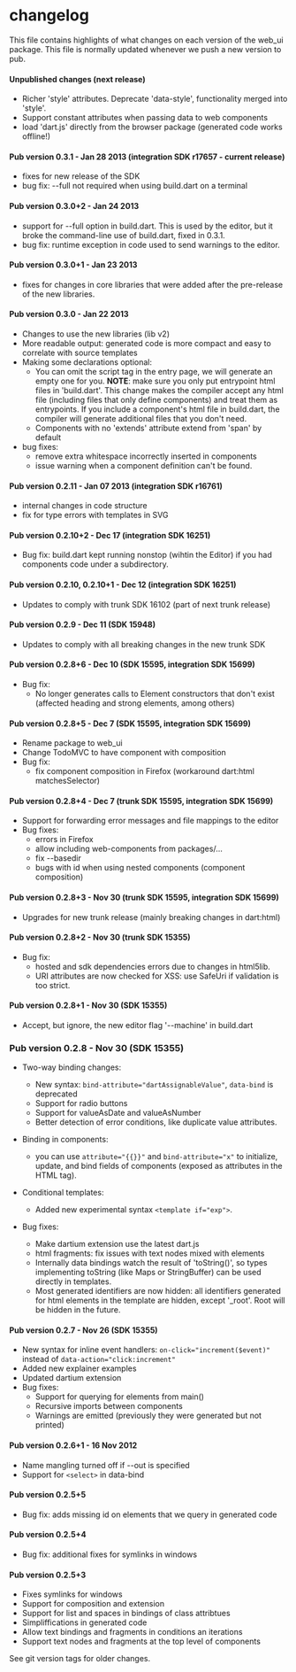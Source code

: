 # changelog

This file contains highlights of what changes on each version of the web_ui
package. This file is normally updated whenever we push a new version to pub.

#### Unpublished changes (next release)
  * Richer 'style' attributes. Deprecate 'data-style', functionality merged into 'style'.
  * Support constant attributes when passing data to web components
  * load 'dart.js' directly from the browser package (generated code works offline!)

#### Pub version 0.3.1 - Jan 28 2013 (integration SDK r17657 - current release)
  * fixes for new release of the SDK
  * bug fix: --full not required when using build.dart on a terminal

#### Pub version 0.3.0+2 - Jan 24 2013
  * support for --full option in build.dart. This is used by the editor, but it broke
    the command-line use of build.dart, fixed in 0.3.1.
  * bug fix: runtime exception in code used to send warnings to the editor.

#### Pub version 0.3.0+1 - Jan 23 2013
  * fixes for changes in core libraries that were added after the pre-release of the new libraries.

#### Pub version 0.3.0 - Jan 22 2013
  * Changes to use the new libraries (lib v2)
  * More readable output: generated code is more compact and easy to correlate
    with source templates
  * Making some declarations optional:
      * You can omit the script tag in the entry page, we will generate
        an empty one for you.
        **NOTE**: make sure you only put entrypoint html files in 'build.dart'.
        This change makes the compiler accept any html file (including files
        that only define components) and treat them as entrypoints.
        If you include a component's html file in build.dart, the compiler will
        generate additional files that you don't need.
      * Components with no 'extends' attribute extend from 'span' by default
  * bug fixes:
       * remove extra whitespace incorrectly inserted in components
       * issue warning when a component definition can't be found.

#### Pub version 0.2.11 - Jan 07 2013 (integration SDK r16761)
  * internal changes in code structure
  * fix for type errors with templates in SVG

#### Pub version 0.2.10+2 - Dec 17 (integration SDK 16251)
  * Bug fix: build.dart kept running nonstop (wihtin the Editor) if you had components code under a subdirectory.

#### Pub version 0.2.10, 0.2.10+1 - Dec 12 (integration SDK 16251)
  * Updates to comply with trunk SDK 16102 (part of next trunk release)

#### Pub version 0.2.9 - Dec 11 (SDK 15948)
  * Updates to comply with all breaking changes in the new trunk SDK

#### Pub version 0.2.8+6 - Dec 10 (SDK 15595, integration SDK 15699)

  * Bug fix:
    * No longer generates calls to Element constructors that don't exist
      (affected heading and strong elements, among others)

#### Pub version 0.2.8+5 - Dec 7 (SDK 15595, integration SDK 15699)

  * Rename package to web_ui
  * Change TodoMVC to have component with composition
  * Bug fix:
    * fix component composition in Firefox (workaround dart:html matchesSelector)

#### Pub version 0.2.8+4 - Dec 7 (trunk SDK 15595, integration SDK 15699)

  * Support for forwarding error messages and file mappings to the editor
  * Bug fixes:
    * errors in Firefox
    * allow including web-components from packages/...
    * fix --basedir
    * bugs with id when using nested components (component composition)

#### Pub version 0.2.8+3 - Nov 30 (trunk SDK 15595, integration SDK 15699)

  * Upgrades for new trunk release (mainly breaking changes in dart:html)

#### Pub version 0.2.8+2 - Nov 30 (trunk SDK 15355)

  * Bug fix:
    * hosted and sdk dependencies errors due to changes in html5lib.
    * URI attributes are now checked for XSS: use SafeUri if validation is too
      strict.

#### Pub version 0.2.8+1 - Nov 30 (SDK 15355)

  * Accept, but ignore, the new editor flag '--machine' in build.dart 

### Pub version 0.2.8 - Nov 30 (SDK 15355)

  * Two-way binding changes:
    * New syntax: `bind-attribute="dartAssignableValue"`, `data-bind` is
      deprecated
    * Support for radio buttons
    * Support for valueAsDate and valueAsNumber
    * Better detection of error conditions, like duplicate value attributes.

  * Binding in components:
    * you can use `attribute="{{}}"` and `bind-attribute="x"` to initialize,
      update, and bind fields of components (exposed as attributes in the HTML
      tag).

  * Conditional templates:
    * Added new experimental syntax `<template if="exp">`.

  * Bug fixes:
    * Make dartium extension use the latest dart.js
    * html fragments: fix issues with text nodes mixed with elements
    * Internally data bindings watch the result of 'toString()', so types
      implementing toString (like Maps or StringBuffer) can be used directly in
      templates.
    * Most generated identifiers are now hidden: all identifiers generated for
      html elements in the template are hidden, except '_root'. Root will be
      hidden in the future.

#### Pub version 0.2.7 - Nov 26 (SDK 15355)

  * New syntax for inline event handlers: `on-click="increment($event)"` instead
    of `data-action="click:increment"`
  * Added new explainer examples
  * Updated dartium extension
  * Bug fixes:
      * Support for querying for elements from main()
      * Recursive imports between components
      * Warnings are emitted (previously they were generated but not printed)
  
#### Pub version 0.2.6+1 - 16 Nov 2012

  * Name mangling turned off if --out is specified
  * Support for `<select>` in data-bind

#### Pub version 0.2.5+5

  * Bug fix: adds missing id on elements that we query in generated code

#### Pub version 0.2.5+4

  * Bug fix: additional fixes for symlinks in windows

#### Pub version 0.2.5+3

  * Fixes symlinks for windows
  * Support for composition and extension
  * Support for list and spaces in bindings of class attribtues
  * Simpliffications in generated code
  * Allow text bindings and fragments in conditions an iterations
  * Support text nodes and fragments at the top level of components

See git version tags for older changes.
